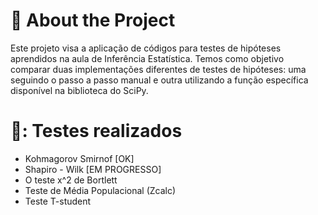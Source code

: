# 📗 About the Project
Este projeto visa a aplicação de códigos para testes de hipóteses aprendidos na aula de Inferência Estatística. Temos como objetivo comparar duas implementações diferentes de testes de hipóteses: uma seguindo o passo a passo manual e outra utilizando a função específica disponível na biblioteca do SciPy.

# 🧪: Testes realizados
- Kohmagorov Smirnof [OK]
- Shapiro - Wilk [EM PROGRESSO]
- O teste x^2 de Bortlett
- Teste de Média Populacional (Zcalc)
- Teste T-student
